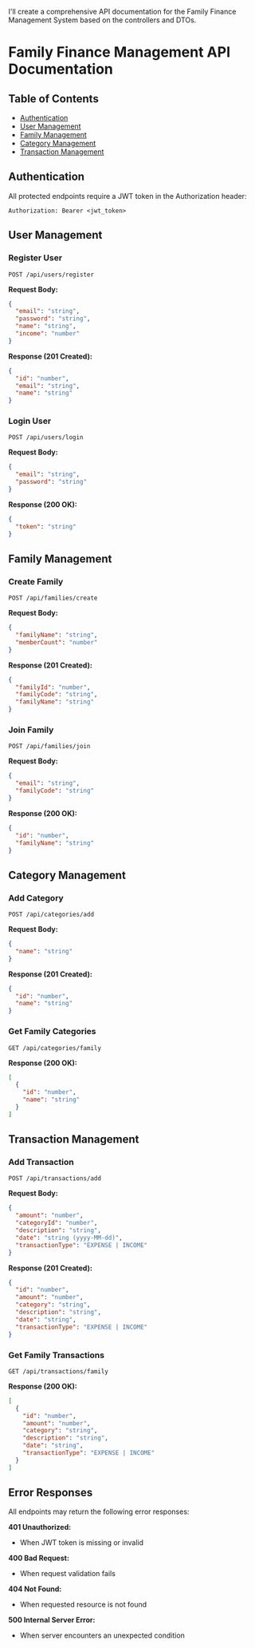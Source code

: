 I'll create a comprehensive API documentation for the Family Finance Management System based on the controllers and DTOs.

# Family Finance Management API Documentation

## Table of Contents
- [Authentication](#authentication)
- [User Management](#user-management)
- [Family Management](#family-management)
- [Category Management](#category-management)
- [Transaction Management](#transaction-management)

## Authentication
All protected endpoints require a JWT token in the Authorization header:
```
Authorization: Bearer <jwt_token>
```

## User Management

### Register User
```
POST /api/users/register
```

**Request Body:**
```json
{
  "email": "string",
  "password": "string",
  "name": "string",
  "income": "number"
}
```

**Response (201 Created):**
```json
{
  "id": "number",
  "email": "string",
  "name": "string"
}
```

### Login User
```
POST /api/users/login
```

**Request Body:**
```json
{
  "email": "string",
  "password": "string"
}
```

**Response (200 OK):**
```json
{
  "token": "string"
}
```

## Family Management

### Create Family
```
POST /api/families/create
```

**Request Body:**
```json
{
  "familyName": "string",
  "memberCount": "number"
}
```

**Response (201 Created):**
```json
{
  "familyId": "number",
  "familyCode": "string",
  "familyName": "string"
}
```

### Join Family
```
POST /api/families/join
```

**Request Body:**
```json
{
  "email": "string",
  "familyCode": "string"
}
```

**Response (200 OK):**
```json
{
  "id": "number",
  "familyName": "string"
}
```

## Category Management

### Add Category
```
POST /api/categories/add
```

**Request Body:**
```json
{
  "name": "string"
}
```

**Response (201 Created):**
```json
{
  "id": "number",
  "name": "string"
}
```

### Get Family Categories
```
GET /api/categories/family
```

**Response (200 OK):**
```json
[
  {
    "id": "number",
    "name": "string"
  }
]
```

## Transaction Management

### Add Transaction
```
POST /api/transactions/add
```

**Request Body:**
```json
{
  "amount": "number",
  "categoryId": "number",
  "description": "string",
  "date": "string (yyyy-MM-dd)",
  "transactionType": "EXPENSE | INCOME"
}
```

**Response (201 Created):**
```json
{
  "id": "number",
  "amount": "number",
  "category": "string",
  "description": "string",
  "date": "string",
  "transactionType": "EXPENSE | INCOME"
}
```

### Get Family Transactions
```
GET /api/transactions/family
```

**Response (200 OK):**
```json
[
  {
    "id": "number",
    "amount": "number",
    "category": "string",
    "description": "string",
    "date": "string",
    "transactionType": "EXPENSE | INCOME"
  }
]
```

## Error Responses

All endpoints may return the following error responses:

**401 Unauthorized:**
- When JWT token is missing or invalid

**400 Bad Request:**
- When request validation fails

**404 Not Found:**
- When requested resource is not found

**500 Internal Server Error:**
- When server encounters an unexpected condition

